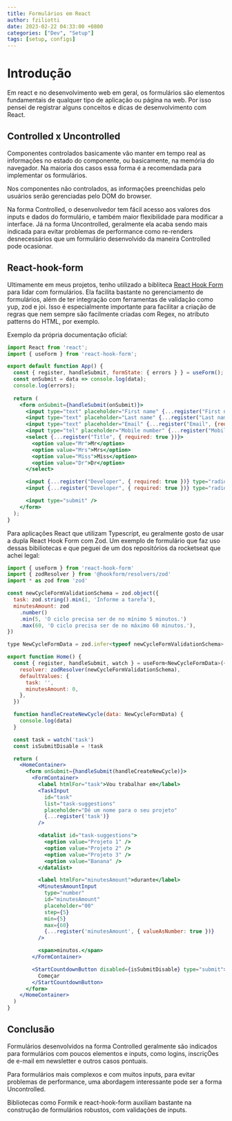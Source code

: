 ```yaml
---
title: Formulários em React
author: fziliotti
date: 2023-02-22 04:33:00 +0800
categories: ["Dev", "Setup"]
tags: [setup, configs]
---
```


# Introdução

Em react e no desenvolvimento web em geral, os formulários são elementos fundamentais de qualquer tipo de aplicação ou página na web. Por isso pensei de registrar alguns conceitos e dicas de desenvolvimento com React.


## Controlled x Uncontrolled

Componentes controlados basicamente vão manter em tempo real as informações no estado do componente, ou basicamente, na memória do navegador. Na maioria dos casos essa forma é a recomendada para implementar os formulários.

Nos componentes não controlados, as informações preenchidas pelo usuários serão gerenciadas pelo DOM do browser.

Na forma Controlled, o desenvolvedor tem fácil acesso aos valores dos inputs e dados do formulário, e também maior flexibilidade para modificar a interface. Já na forma Uncontrolled, geralmente ela acaba sendo mais indicada para evitar problemas de performance como re-renders desnecessários que um formulário desenvolvido da maneira Controlled pode ocasionar.


## React-hook-form

Ultimamente em meus projetos, tenho utilizado a bibliteca [React Hook Form](https://react-hook-form.com/) para lidar com formulários. Ela facilita bastante no gerenciamento de formulários, além de ter integração com ferramentas de validação como yup, zod e joi. Isso é especialmente importante para facilitar a criação de regras que nem sempre são facilmente criadas com Regex, no atributo patterns do HTML, por exemplo.


Exemplo da própria documentação oficial:

```jsx
import React from 'react';
import { useForm } from 'react-hook-form';

export default function App() {
  const { register, handleSubmit, formState: { errors } } = useForm();
  const onSubmit = data => console.log(data);
  console.log(errors);
  
  return (
    <form onSubmit={handleSubmit(onSubmit)}>
      <input type="text" placeholder="First name" {...register("First name", {required: true, maxLength: 80})} />
      <input type="text" placeholder="Last name" {...register("Last name", {required: true, maxLength: 100})} />
      <input type="text" placeholder="Email" {...register("Email", {required: true, pattern: /^\S+@\S+$/i})} />
      <input type="tel" placeholder="Mobile number" {...register("Mobile number", {required: true, minLength: 6, maxLength: 12})} />
      <select {...register("Title", { required: true })}>
        <option value="Mr">Mr</option>
        <option value="Mrs">Mrs</option>
        <option value="Miss">Miss</option>
        <option value="Dr">Dr</option>
      </select>

      <input {...register("Developer", { required: true })} type="radio" value="Yes" />
      <input {...register("Developer", { required: true })} type="radio" value="No" />

      <input type="submit" />
    </form>
  );
}
```

Para aplicações React que utilizam Typescript, eu geralmente gosto de usar a dupla React Hook Form com Zod. Um exemplo de formulário que faz uso dessas bibiliotecas e que peguei de um dos repositórios da rocketseat que achei legal:


```jsx
import { useForm } from 'react-hook-form'
import { zodResolver } from '@hookform/resolvers/zod'
import * as zod from 'zod'

const newCycleFormValidationSchema = zod.object({
  task: zod.string().min(1, 'Informe a tarefa'),
  minutesAmount: zod
    .number()
    .min(5, 'O ciclo precisa ser de no mínimo 5 minutos.')
    .max(60, 'O ciclo precisa ser de no máximo 60 minutos.'),
})

type NewCycleFormData = zod.infer<typeof newCycleFormValidationSchema>

export function Home() {
  const { register, handleSubmit, watch } = useForm<NewCycleFormData>({
    resolver: zodResolver(newCycleFormValidationSchema),
    defaultValues: {
      task: '',
      minutesAmount: 0,
    },
  })

  function handleCreateNewCycle(data: NewCycleFormData) {
    console.log(data)
  }

  const task = watch('task')
  const isSubmitDisable = !task

  return (
    <HomeContainer>
      <form onSubmit={handleSubmit(handleCreateNewCycle)}>
        <FormContainer>
          <label htmlFor="task">Vou trabalhar em</label>
          <TaskInput
            id="task"
            list="task-suggestions"
            placeholder="Dê um nome para o seu projeto"
            {...register('task')}
          />

          <datalist id="task-suggestions">
            <option value="Projeto 1" />
            <option value="Projeto 2" />
            <option value="Projeto 3" />
            <option value="Banana" />
          </datalist>

          <label htmlFor="minutesAmount">durante</label>
          <MinutesAmountInput
            type="number"
            id="minutesAmount"
            placeholder="00"
            step={5}
            min={5}
            max={60}
            {...register('minutesAmount', { valueAsNumber: true })}
          />

          <span>minutos.</span>
        </FormContainer>

        <StartCountdownButton disabled={isSubmitDisable} type="submit">
          Começar
        </StartCountdownButton>
      </form>
    </HomeContainer>
  )
}
```


## Conclusão

Formulários desenvolvidos na forma Controlled geralmente são indicados para formulários com poucos elementos e inputs, como logins, inscriçÕes de e-mail em newsletter e outros casos pontuais.

Para formulários mais complexos e com muitos inputs, para evitar problemas de performance, uma abordagem interessante pode ser a forma Uncontrolled.

Bibliotecas como Formik e react-hook-form auxiliam bastante na construção de formulários robustos, com validações de inputs.